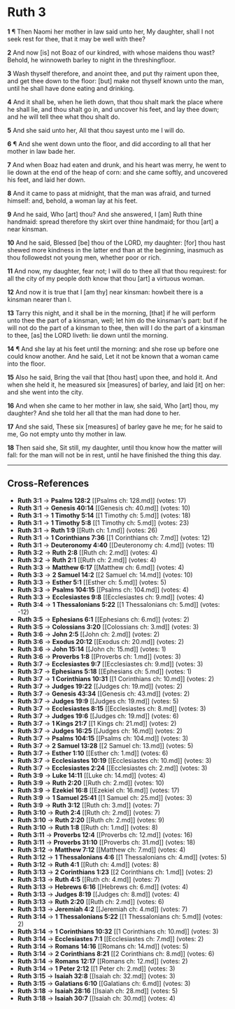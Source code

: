 # Ruth 3

**1** ¶ Then Naomi her mother in law said unto her, My daughter, shall I not seek rest for thee, that it may be well with thee?

**2** And now [is] not Boaz of our kindred, with whose maidens thou wast? Behold, he winnoweth barley to night in the threshingfloor.

**3** Wash thyself therefore, and anoint thee, and put thy raiment upon thee, and get thee down to the floor: [but] make not thyself known unto the man, until he shall have done eating and drinking.

**4** And it shall be, when he lieth down, that thou shalt mark the place where he shall lie, and thou shalt go in, and uncover his feet, and lay thee down; and he will tell thee what thou shalt do.

**5** And she said unto her, All that thou sayest unto me I will do.

**6** ¶ And she went down unto the floor, and did according to all that her mother in law bade her.

**7** And when Boaz had eaten and drunk, and his heart was merry, he went to lie down at the end of the heap of corn: and she came softly, and uncovered his feet, and laid her down.

**8** And it came to pass at midnight, that the man was afraid, and turned himself: and, behold, a woman lay at his feet.

**9** And he said, Who [art] thou? And she answered, I [am] Ruth thine handmaid: spread therefore thy skirt over thine handmaid; for thou [art] a near kinsman.

**10** And he said, Blessed [be] thou of the LORD, my daughter: [for] thou hast shewed more kindness in the latter end than at the beginning, inasmuch as thou followedst not young men, whether poor or rich.

**11** And now, my daughter, fear not; I will do to thee all that thou requirest: for all the city of my people doth know that thou [art] a virtuous woman.

**12** And now it is true that I [am thy] near kinsman: howbeit there is a kinsman nearer than I.

**13** Tarry this night, and it shall be in the morning, [that] if he will perform unto thee the part of a kinsman, well; let him do the kinsman's part: but if he will not do the part of a kinsman to thee, then will I do the part of a kinsman to thee, [as] the LORD liveth: lie down until the morning.

**14** ¶ And she lay at his feet until the morning: and she rose up before one could know another. And he said, Let it not be known that a woman came into the floor.

**15** Also he said, Bring the vail that [thou hast] upon thee, and hold it. And when she held it, he measured six [measures] of barley, and laid [it] on her: and she went into the city.

**16** And when she came to her mother in law, she said, Who [art] thou, my daughter? And she told her all that the man had done to her.

**17** And she said, These six [measures] of barley gave he me; for he said to me, Go not empty unto thy mother in law.

**18** Then said she, Sit still, my daughter, until thou know how the matter will fall: for the man will not be in rest, until he have finished the thing this day.

---

## Cross-References

- **Ruth 3:1** → **Psalms 128:2** [[Psalms ch: 128.md]] (votes: 17)
- **Ruth 3:1** → **Genesis 40:14** [[Genesis ch: 40.md]] (votes: 10)
- **Ruth 3:1** → **1 Timothy 5:14** [[1 Timothy ch: 5.md]] (votes: 18)
- **Ruth 3:1** → **1 Timothy 5:8** [[1 Timothy ch: 5.md]] (votes: 23)
- **Ruth 3:1** → **Ruth 1:9** [[Ruth ch: 1.md]] (votes: 26)
- **Ruth 3:1** → **1 Corinthians 7:36** [[1 Corinthians ch: 7.md]] (votes: 12)
- **Ruth 3:1** → **Deuteronomy 4:40** [[Deuteronomy ch: 4.md]] (votes: 11)
- **Ruth 3:2** → **Ruth 2:8** [[Ruth ch: 2.md]] (votes: 4)
- **Ruth 3:2** → **Ruth 2:1** [[Ruth ch: 2.md]] (votes: 4)
- **Ruth 3:3** → **Matthew 6:17** [[Matthew ch: 6.md]] (votes: 4)
- **Ruth 3:3** → **2 Samuel 14:2** [[2 Samuel ch: 14.md]] (votes: 10)
- **Ruth 3:3** → **Esther 5:1** [[Esther ch: 5.md]] (votes: 5)
- **Ruth 3:3** → **Psalms 104:15** [[Psalms ch: 104.md]] (votes: 4)
- **Ruth 3:3** → **Ecclesiastes 9:8** [[Ecclesiastes ch: 9.md]] (votes: 4)
- **Ruth 3:4** → **1 Thessalonians 5:22** [[1 Thessalonians ch: 5.md]] (votes: -12)
- **Ruth 3:5** → **Ephesians 6:1** [[Ephesians ch: 6.md]] (votes: 2)
- **Ruth 3:5** → **Colossians 3:20** [[Colossians ch: 3.md]] (votes: 3)
- **Ruth 3:6** → **John 2:5** [[John ch: 2.md]] (votes: 2)
- **Ruth 3:6** → **Exodus 20:12** [[Exodus ch: 20.md]] (votes: 2)
- **Ruth 3:6** → **John 15:14** [[John ch: 15.md]] (votes: 1)
- **Ruth 3:6** → **Proverbs 1:8** [[Proverbs ch: 1.md]] (votes: 3)
- **Ruth 3:7** → **Ecclesiastes 9:7** [[Ecclesiastes ch: 9.md]] (votes: 3)
- **Ruth 3:7** → **Ephesians 5:18** [[Ephesians ch: 5.md]] (votes: 1)
- **Ruth 3:7** → **1 Corinthians 10:31** [[1 Corinthians ch: 10.md]] (votes: 2)
- **Ruth 3:7** → **Judges 19:22** [[Judges ch: 19.md]] (votes: 2)
- **Ruth 3:7** → **Genesis 43:34** [[Genesis ch: 43.md]] (votes: 2)
- **Ruth 3:7** → **Judges 19:9** [[Judges ch: 19.md]] (votes: 5)
- **Ruth 3:7** → **Ecclesiastes 8:15** [[Ecclesiastes ch: 8.md]] (votes: 3)
- **Ruth 3:7** → **Judges 19:6** [[Judges ch: 19.md]] (votes: 6)
- **Ruth 3:7** → **1 Kings 21:7** [[1 Kings ch: 21.md]] (votes: 2)
- **Ruth 3:7** → **Judges 16:25** [[Judges ch: 16.md]] (votes: 2)
- **Ruth 3:7** → **Psalms 104:15** [[Psalms ch: 104.md]] (votes: 3)
- **Ruth 3:7** → **2 Samuel 13:28** [[2 Samuel ch: 13.md]] (votes: 5)
- **Ruth 3:7** → **Esther 1:10** [[Esther ch: 1.md]] (votes: 6)
- **Ruth 3:7** → **Ecclesiastes 10:19** [[Ecclesiastes ch: 10.md]] (votes: 3)
- **Ruth 3:7** → **Ecclesiastes 2:24** [[Ecclesiastes ch: 2.md]] (votes: 3)
- **Ruth 3:9** → **Luke 14:11** [[Luke ch: 14.md]] (votes: 4)
- **Ruth 3:9** → **Ruth 2:20** [[Ruth ch: 2.md]] (votes: 10)
- **Ruth 3:9** → **Ezekiel 16:8** [[Ezekiel ch: 16.md]] (votes: 17)
- **Ruth 3:9** → **1 Samuel 25:41** [[1 Samuel ch: 25.md]] (votes: 3)
- **Ruth 3:9** → **Ruth 3:12** [[Ruth ch: 3.md]] (votes: 7)
- **Ruth 3:10** → **Ruth 2:4** [[Ruth ch: 2.md]] (votes: 7)
- **Ruth 3:10** → **Ruth 2:20** [[Ruth ch: 2.md]] (votes: 9)
- **Ruth 3:10** → **Ruth 1:8** [[Ruth ch: 1.md]] (votes: 8)
- **Ruth 3:11** → **Proverbs 12:4** [[Proverbs ch: 12.md]] (votes: 16)
- **Ruth 3:11** → **Proverbs 31:10** [[Proverbs ch: 31.md]] (votes: 18)
- **Ruth 3:12** → **Matthew 7:12** [[Matthew ch: 7.md]] (votes: 4)
- **Ruth 3:12** → **1 Thessalonians 4:6** [[1 Thessalonians ch: 4.md]] (votes: 5)
- **Ruth 3:12** → **Ruth 4:1** [[Ruth ch: 4.md]] (votes: 8)
- **Ruth 3:13** → **2 Corinthians 1:23** [[2 Corinthians ch: 1.md]] (votes: 2)
- **Ruth 3:13** → **Ruth 4:5** [[Ruth ch: 4.md]] (votes: 7)
- **Ruth 3:13** → **Hebrews 6:16** [[Hebrews ch: 6.md]] (votes: 4)
- **Ruth 3:13** → **Judges 8:19** [[Judges ch: 8.md]] (votes: 4)
- **Ruth 3:13** → **Ruth 2:20** [[Ruth ch: 2.md]] (votes: 6)
- **Ruth 3:13** → **Jeremiah 4:2** [[Jeremiah ch: 4.md]] (votes: 7)
- **Ruth 3:14** → **1 Thessalonians 5:22** [[1 Thessalonians ch: 5.md]] (votes: 2)
- **Ruth 3:14** → **1 Corinthians 10:32** [[1 Corinthians ch: 10.md]] (votes: 3)
- **Ruth 3:14** → **Ecclesiastes 7:1** [[Ecclesiastes ch: 7.md]] (votes: 2)
- **Ruth 3:14** → **Romans 14:16** [[Romans ch: 14.md]] (votes: 5)
- **Ruth 3:14** → **2 Corinthians 8:21** [[2 Corinthians ch: 8.md]] (votes: 6)
- **Ruth 3:14** → **Romans 12:17** [[Romans ch: 12.md]] (votes: 2)
- **Ruth 3:14** → **1 Peter 2:12** [[1 Peter ch: 2.md]] (votes: 3)
- **Ruth 3:15** → **Isaiah 32:8** [[Isaiah ch: 32.md]] (votes: 3)
- **Ruth 3:15** → **Galatians 6:10** [[Galatians ch: 6.md]] (votes: 3)
- **Ruth 3:18** → **Isaiah 28:16** [[Isaiah ch: 28.md]] (votes: 5)
- **Ruth 3:18** → **Isaiah 30:7** [[Isaiah ch: 30.md]] (votes: 4)
